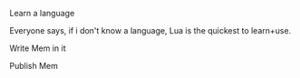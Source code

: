 Learn a language

  Everyone says, if i don't know a language, Lua is the quickest to learn+use.

Write Mem in it

Publish Mem
